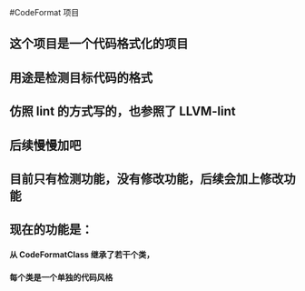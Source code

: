#CodeFormat 项目

## 这个项目是一个代码格式化的项目
## 用途是检测目标代码的格式
## 仿照 lint 的方式写的，也参照了 LLVM-lint
## 后续慢慢加吧

## 目前只有检测功能，没有修改功能，后续会加上修改功能

## 现在的功能是：
#### 从 CodeFormatClass 继承了若干个类，
#### 每个类是一个单独的代码风格 